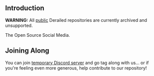 ## Introduction

**WARNING:** All [public](https://github.com/derailedapp/derailed) Derailed repositories are currently archived and unsupported.

<!--TODO: add real description here-->

The Open Source Social Media.

## Joining Along

You can join [temporary Discord server](https://discord.gg/8fYVNRxRDc) and go tag along with us...
or if you're feeling even more generous, help contribute to our repository!
